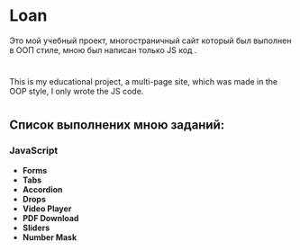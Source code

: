 # Loan

Это мой учебный проект, многостраничный сайт который был выполнен в ООП стиле, мною был написан только JS код . 

# 

This is my educational project, a multi-page site, which was made in the OOP style, I only wrote the JS code.

#

## Список выполнених мною заданий:

### JavaScript

* **Forms** 
* **Tabs** 
* **Accordion** 
* **Drops** 
* **Video Player** 
* **PDF Download** 
* **Sliders** 
* **Number Mask** 
